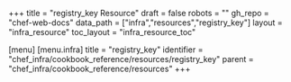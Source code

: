 +++
title = "registry_key Resource"
draft = false
robots = ""
gh_repo = "chef-web-docs"
data_path = ["infra","resources","registry_key"]
layout = "infra_resource"
toc_layout = "infra_resource_toc"

[menu]
  [menu.infra]
    title = "registry_key"
    identifier = "chef_infra/cookbook_reference/resources/registry_key"
    parent = "chef_infra/cookbook_reference/resources"
+++

<!-- The contents of this page are automatically generated from the registry_key.yaml file in the data directory. -->
<!-- To suggest a change, edit the https://github.com/chef/chef/blob/main/lib/chef/resource/registry_key.rb file
      and submit a pull request to the https://github.com/chef/chef repository. -->
